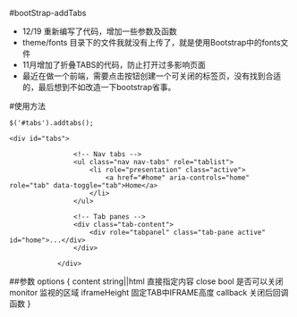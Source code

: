 #bootStrap-addTabs

- 12/19 重新编写了代码，增加一些参数及函数
- theme/fonts 目录下的文件我就没有上传了，就是使用Bootstrap中的fonts文件
- 11月增加了折叠TABS的代码，防止打开过多影响页面
- 最近在做一个前端，需要点击按钮创建一个可关闭的标签页，没有找到合适的，最后想到不如改造一下bootstrap省事。

#使用方法

```
$('#tabs').addtabs();
```
```
<div id="tabs">

                <!-- Nav tabs -->
                <ul class="nav nav-tabs" role="tablist">
                    <li role="presentation" class="active">
                        <a href="#home" aria-controls="home" role="tab" data-toggle="tab">Home</a>
                    </li>                    
                </ul>

                <!-- Tab panes -->
                <div class="tab-content">
                    <div role="tabpanel" class="tab-pane active" id="home">...</div>                    
                </div>

            </div>
```

##参数
options {
 content string||html 直接指定内容
 close bool 是否可以关闭
 monitor 监视的区域
 iframeHeight 固定TAB中IFRAME高度
 callback 关闭后回调函数
}